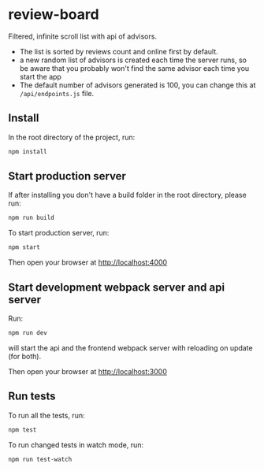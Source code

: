 # review-board

Filtered, infinite scroll list with api of advisors.

- The list is sorted by reviews count and online first by default.
- a new random list of advisors is created each time the server runs, so be aware that you probably won't find the same advisor each time you start the app
- The default number of advisors generated is 100, you can change this at `/api/endpoints.js` file.

## Install

In the root directory of the project, run:

```sh
npm install
```

## Start production server

If after installing you don't have a build folder in the root directory, please run:

```sh
npm run build
```

To start production server, run:

```sh
npm start
```

Then open your browser at [http://localhost:4000](http://localhost:4000)

## Start development webpack server and api server

Run:

```sh
npm run dev
```

will start the api and the frontend webpack server with reloading on update (for both).

Then open your browser at [http://localhost:3000](http://localhost:3000)

## Run tests

To run all the tests, run:

```sh
npm test
```

To run changed tests in watch mode, run:

```sh
npm run test-watch
```
